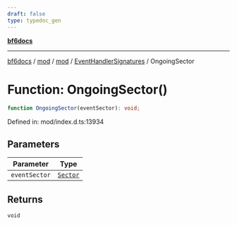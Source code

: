 ```yaml
---
draft: false
type: typedoc_gen
---
```


[**bf6docs**](../../../../_index.md)

***

[bf6docs](../../../../_index.md) / [mod](../../../_index.md) / [mod](../../_index.md) / [EventHandlerSignatures](../_index.md) / OngoingSector

# Function: OngoingSector()

```ts
function OngoingSector(eventSector): void;
```

Defined in: mod/index.d.ts:13934

## Parameters

| Parameter | Type |
| ------ | ------ |
| `eventSector` | [`Sector`](../../Sector/_index.md) |

## Returns

`void`
